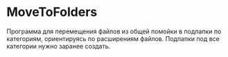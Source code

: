 # MoveToFolders
Программа для перемещения файлов из общей помойки в подпапки по категориям, ориентируясь по расширениям файлов. Подпапки под все категории нужно заранее создать.
